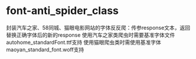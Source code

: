 # font-anti_spider_class
封装汽车之家、58同城、猫眼电影网站的字体反反爬：传参response文本，返回替换正确字体后的新的response
使用汽车之家类爬虫时需要基准字体文件autohome_standardFont.ttf支持
使用猫眼爬虫类时需使用基准字体maoyan_standard_font.woff支持
